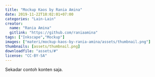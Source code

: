 ```yaml
---
title: "Mockup Kaos by Rania Amina"
date: 2019-11-22T18:02:01+07:00
categories: "Lain-Lain"
creator: 
  name: "Rania Amina"
  gitlink: "https://github.com/raniaamina"
tags: ["Inkscape","Mockup"]
images: ["materi/mockup-kaos-by-rania-amina/assets/thumbnail.png"]
thumbnails: [assets/thumbnail.png]
downloadfile: "assets/#"
license: "CC-BY-SA"
---
```

Sekadar contoh konten saja.
